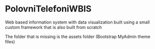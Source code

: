 # PolovniTelefoniWBIS
Web based information system with data visualization built using a small custom framework that is also built from scratch 

The folder that is missing is the assets folder (Bootstrap MyAdmin theme files)
